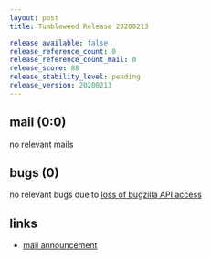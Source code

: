 ```yaml
---
layout: post
title: Tumbleweed Release 20200213

release_available: false
release_reference_count: 0
release_reference_count_mail: 0
release_score: 88
release_stability_level: pending
release_version: 20200213
---
```


## mail (0:0)

no relevant mails

## bugs (0)

<!--more-->

no relevant bugs due to [loss of bugzilla API access](https://bugzilla.opensuse.org/show_bug.cgi?id=1157722)



## links

- [mail announcement](https://lists.opensuse.org/opensuse-factory/2020-02/msg00341.html)
